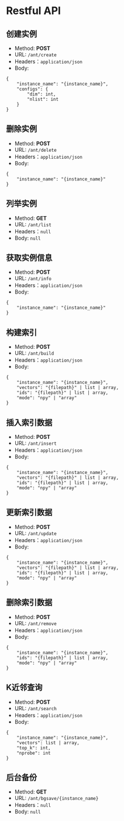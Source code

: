 # Restful API

## 创建实例
- Method: **POST**
- URL: ```/ant/create```
- Headers：```application/json```
- Body: 
```
{
    "instance_name": "{instance_name}",
    "configs": {
        "dim": int,
        "nlist": int
    }
}
```

## 删除实例
- Method: **POST**
- URL: ```/ant/delete```
- Headers：```application/json```
- Body: 
```
{
    "instance_name": "{instance_name}"
}
```

## 列举实例
- Method: **GET**
- URL: ```/ant/list```
- Headers：```null```
- Body: ```null```


## 获取实例信息
- Method: **POST**
- URL: ```/ant/info```
- Headers：```application/json```
- Body: 
```
{
    "instance_name": "{instance_name}"
}
```

## 构建索引
- Method: **POST**
- URL: ```/ant/build```
- Headers：```application/json```
- Body: 
```
{
    "instance_name": "{instance_name}", 
    "vectors": "{filepath}" | list | array, 
    "ids": "{filepath}" | list | array, 
    "mode": "npy" | "array"
}
```

## 插入索引数据
- Method: **POST**
- URL: ```/ant/insert```
- Headers：```application/json```
- Body: 
```
{
    "instance_name": "{instance_name}", 
    "vectors": "{filepath}" | list | array, 
    "ids": "{filepath}" | list | array, 
    "mode": "npy" | "array"
}
```

## 更新索引数据
- Method: **POST**
- URL: ```/ant/update```
- Headers：```application/json```
- Body: 
```
{
    "instance_name": "{instance_name}", 
    "vectors": "{filepath}" | list | array, 
    "ids": "{filepath}" | list | array, 
    "mode": "npy" | "array"
}
```

## 删除索引数据
- Method: **POST**
- URL: ```/ant/remove```
- Headers：```application/json```
- Body: 
```
{
    "instance_name": "{instance_name}", 
    "ids": "{filepath}" | list | array, 
    "mode": "npy" | "array"
}
```

## K近邻查询
- Method: **POST**
- URL: ```/ant/search```
- Headers：```application/json```
- Body: 
```
{
    "instance_name": "{instance_name}", 
    "vectors": list | array, 
    "top_k": int,
    "nprobe": int
}
```

## 后台备份
- Method: **GET**
- URL: ```/ant/bgsave/{instance_name}```
- Headers：```null```
- Body: ```null```
